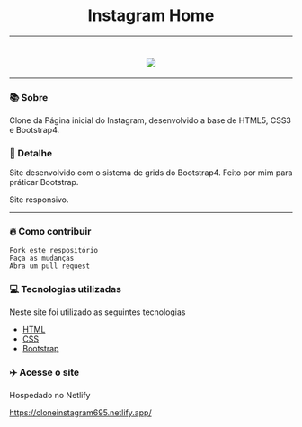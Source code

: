 <h1 align=center>Instagram Home</h1>
<hr>
<h1 align=center><img src="https://user-images.githubusercontent.com/103331086/219114840-5ab8c31e-0ffe-48d7-9d6f-5fa6fd243a27.PNG"></h1>
<hr>

### 📚 Sobre

Clone da Página inicial do Instagram, desenvolvido a base de HTML5, CSS3 e Bootstrap4.

### 🎨 Detalhe

Site desenvolvido com o sistema de grids do Bootstrap4.
Feito por mim para práticar Bootstrap.

Site responsivo.

<hr>

### 🔥 Como contribuir

```
Fork este respositório
Faça as mudanças
Abra um pull request
```

### 💻 Tecnologias utilizadas

Neste site foi utilizado as seguintes tecnologias

- [HTML](https://www.w3schools.com/html/)
- [CSS](https://www.w3schools.com/css/)
- [Bootstrap](https://getbootstrap.com/)

### :airplane: Acesse o site

Hospedado no Netlify

https://cloneinstagram695.netlify.app/
